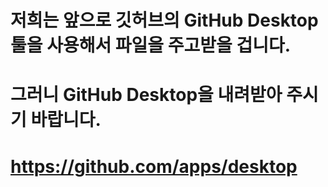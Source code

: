 # 저희는 앞으로 깃허브의 GitHub Desktop 툴을 사용해서 파일을 주고받을 겁니다.
# 그러니 GitHub Desktop을 내려받아 주시기 바랍니다.
# https://github.com/apps/desktop
